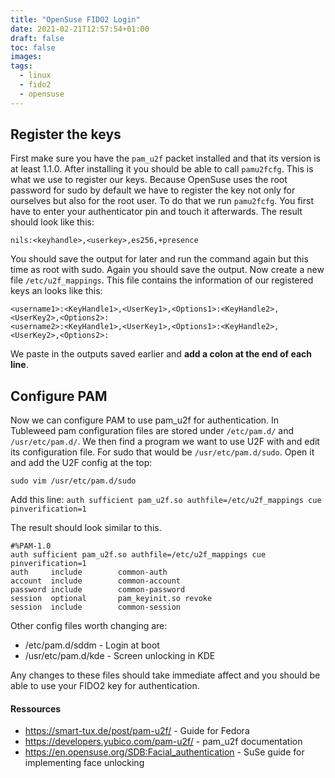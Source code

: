 ```yaml
---
title: "OpenSuse FIDO2 Login"
date: 2021-02-21T12:57:54+01:00
draft: false
toc: false
images:
tags:
  - linux
  - fido2
  - opensuse
---
```


## Register the keys

First make sure you have the ```pam_u2f``` packet installed and that its version is at least 1.1.0.
After installing it you should be able to call ```pamu2fcfg```. This is what we use to register our keys.
Because OpenSuse uses the root password for sudo by default we have to register the key not only for ourselves but also for the root user. To do that we run ```pamu2fcfg```. You first have to enter your authenticator pin and touch it afterwards. The result should look like this:

 ```nils:<keyhandle>,<userkey>,es256,+presence```

You should save the output for later and run the command again but this time as root with sudo. Again you should save the output.
Now create a new file ```/etc/u2f_mappings```. This file contains the information of our registered keys an looks like this:

``` shell
<username1>:<KeyHandle1>,<UserKey1>,<Options1>:<KeyHandle2>,<UserKey2>,<Options2>:
<username2>:<KeyHandle1>,<UserKey1>,<Options1>:<KeyHandle2>,<UserKey2>,<Options2>:
```

We paste in the outputs saved earlier and **add a colon at the end of each line**.

## Configure PAM

Now we can configure PAM to use pam_u2f for authentication.
In Tubleweed pam configuration files are stored under ```/etc/pam.d/``` and ```/usr/etc/pam.d/```. We then find a program we want to use U2F with and edit its configuration file. For sudo that would be ```/usr/etc/pam.d/sudo```. Open it and add the U2F config at the top:

```sudo vim /usr/etc/pam.d/sudo```

Add this line: ```auth sufficient pam_u2f.so authfile=/etc/u2f_mappings cue pinverification=1```

The result should look similar to this.

``` shell
#%PAM-1.0
auth sufficient pam_u2f.so authfile=/etc/u2f_mappings cue pinverification=1
auth     include        common-auth
account  include        common-account
password include        common-password
session  optional       pam_keyinit.so revoke
session  include        common-session
```  

Other config files worth changing are:
- /etc/pam.d/sddm - Login at boot
- /usr/etc/pam.d/kde - Screen unlocking in KDE

Any changes to these files should take immediate affect and you should be able to use your FIDO2 key for authentication.

#### Ressources

- https://smart-tux.de/post/pam-u2f/ - Guide for Fedora
- https://developers.yubico.com/pam-u2f/ - pam_u2f documentation
- https://en.opensuse.org/SDB:Facial_authentication - SuSe guide for implementing face unlocking

